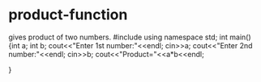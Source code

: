 # product-function
gives product of two numbers.
#include<iostream>
using namespace std;
int main()
{int a;
int b;
cout<<"Enter 1st number:"<<endl;
cin>>a;
cout<<"Enter 2nd number:"<<endl;
cin>>b;
cout<<"Product="<<a*b<<endl;

}

